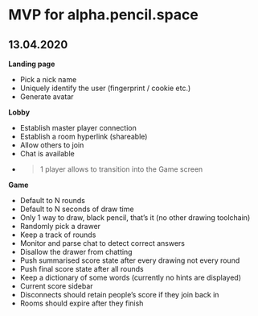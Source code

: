 # MVP for alpha.pencil.space

## 13.04.2020

**Landing page**

* Pick a nick name
* Uniquely identify the user (fingerprint / cookie etc.)
* Generate avatar

**Lobby**

* Establish master player connection
* Establish a room hyperlink (shareable)
* Allow others to join
* Chat is available
* >1 player allows to transition into the Game screen

**Game**

* Default to N rounds
* Default to N seconds of draw time
* Only 1 way to draw, black pencil, that’s it (no other drawing toolchain)
* Randomly pick a drawer
* Keep a track of rounds
* Monitor and parse chat to detect correct answers
* Disallow the drawer from chatting
* Push summarised score state after every drawing not every round
* Push final score state after all rounds
* Keep a dictionary of some words (currently no hints are displayed)
* Current score sidebar
* Disconnects should retain people’s score if they join back in
* Rooms should expire after they finish
